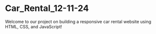 # Car_Rental_12-11-24
Welcome to our project on building a responsive car rental website using HTML, CSS, and JavaScript!
 
